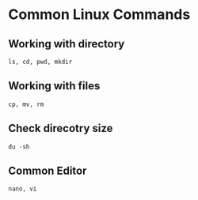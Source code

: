 # Common Linux Commands
## Working with directory
```
ls, cd, pwd, mkdir
```
## Working with files
```
cp, mv, rm
```
## Check direcotry size 
```
du -sh
```
## Common Editor
```
nano, vi
```
